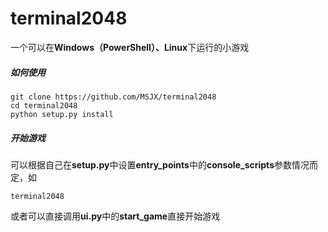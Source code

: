 # terminal2048

一个可以在**Windows（PowerShell）、Linux**下运行的小游戏

##### 如何使用

```
git clone https://github.com/MSJX/terminal2048
cd terminal2048
python setup.py install
```

##### 开始游戏

可以根据自己在**setup.py**中设置**entry_points**中的**console_scripts**参数情况而定，如

```
terminal2048
```

或者可以直接调用**ui.py**中的**start_game**直接开始游戏